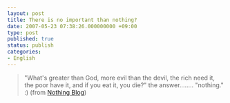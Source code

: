 ```yaml
---
layout: post
title: There is no important than nothing?
date: 2007-05-23 07:38:26.000000000 +09:00
type: post
published: true
status: publish
categories:
- English
---
```


> "What's greater than God, more evil than the devil, the rich need it, the poor have it, and if you eat it, you die?" the answer........ "nothing." :) (from [Nothing Blog](http://xymyl.blogspot.com/))

